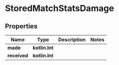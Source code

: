 
# StoredMatchStatsDamage

## Properties
| Name | Type | Description | Notes |
| ------------ | ------------- | ------------- | ------------- |
| **made** | **kotlin.Int** |  |  |
| **received** | **kotlin.Int** |  |  |



